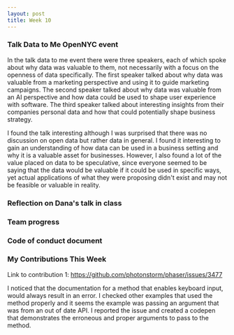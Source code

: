 ```yaml
---
layout: post
title: Week 10
---
```


### Talk Data to Me OpenNYC event
In the talk data to me event there were three speakers, each of which spoke about why data was valuable to them, not necessarily with a focus on the openness of data specifically. The first speaker talked about why data was valuable from a marketing perspective and using it to guide marketing campaigns. The second speaker talked about why data was valuable from an AI perspective and how data could be used to shape user experience with software. The third speaker talked about interesting insights from their companies personal data and how that could potentially shape business strategy.

I found the talk interesting although I was surprised that there was no discussion on open data but rather data in general. I found it interesting to gain an understanding of how data can be used in a business setting and why it is a valuable asset for businesses. However, I also found a lot of the value placed on data to be speculative, since everyone seemed to be saying that the data would be valuable if it could be used in specific ways, yet actual applications of what they were proposing didn't exist and may not be feasible or valuable in reality.

### Reflection on Dana's talk in class


### Team progress


### Code of conduct document



### My Contributions This Week

Link to contribution 1: <https://github.com/photonstorm/phaser/issues/3477>

I noticed that the documentation for a method that enables keyboard input, would always result in an error. I checked other examples that used the method properly and it seems the example was passing an argument that was from an out of date API. I reported the issue and created a codepen that demonstrates the erroneous and proper arguments to pass to the method.
